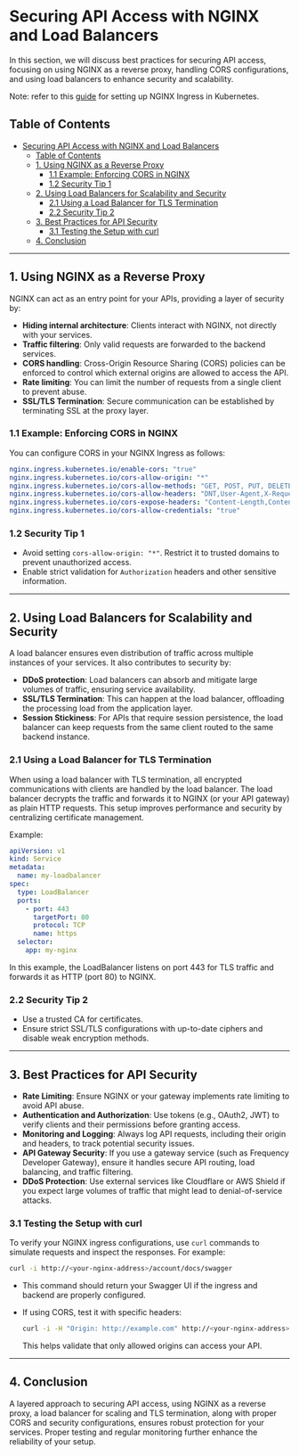 # Securing API Access with NGINX and Load Balancers

In this section, we will discuss best practices for securing API access, focusing on using NGINX as a reverse proxy, handling CORS configurations, and using load balancers to enhance security and scalability.

Note: refer to this [guide](./Nginx.md) for setting up NGINX Ingress in Kubernetes.

## Table of Contents

- [Securing API Access with NGINX and Load Balancers](#securing-api-access-with-nginx-and-load-balancers)
  - [Table of Contents](#table-of-contents)
  - [1. Using NGINX as a Reverse Proxy](#1-using-nginx-as-a-reverse-proxy)
    - [1.1 Example: Enforcing CORS in NGINX](#11-example-enforcing-cors-in-nginx)
    - [1.2 Security Tip 1](#12-security-tip-1)
  - [2. Using Load Balancers for Scalability and Security](#2-using-load-balancers-for-scalability-and-security)
    - [2.1 Using a Load Balancer for TLS Termination](#21-using-a-load-balancer-for-tls-termination)
    - [2.2 Security Tip 2](#22-security-tip-2)
  - [3. Best Practices for API Security](#3-best-practices-for-api-security)
    - [3.1 Testing the Setup with curl](#31-testing-the-setup-with-curl)
  - [4. Conclusion](#4-conclusion)

---

## 1. Using NGINX as a Reverse Proxy

NGINX can act as an entry point for your APIs, providing a layer of security by:

- **Hiding internal architecture**: Clients interact with NGINX, not directly with your services.
- **Traffic filtering**: Only valid requests are forwarded to the backend services.
- **CORS handling**: Cross-Origin Resource Sharing (CORS) policies can be enforced to control which external origins are allowed to access the API.
- **Rate limiting**: You can limit the number of requests from a single client to prevent abuse.
- **SSL/TLS Termination**: Secure communication can be established by terminating SSL at the proxy layer.

### 1.1 Example: Enforcing CORS in NGINX

You can configure CORS in your NGINX Ingress as follows:

```yaml
nginx.ingress.kubernetes.io/enable-cors: "true"
nginx.ingress.kubernetes.io/cors-allow-origin: "*"
nginx.ingress.kubernetes.io/cors-allow-methods: "GET, POST, PUT, DELETE, OPTIONS"
nginx.ingress.kubernetes.io/cors-allow-headers: "DNT,User-Agent,X-Requested-With,If-Modified-Since,Cache-Control,Content-Type,Range,Authorization"
nginx.ingress.kubernetes.io/cors-expose-headers: "Content-Length,Content-Range"
nginx.ingress.kubernetes.io/cors-allow-credentials: "true"
```

### 1.2 Security Tip 1

- Avoid setting `cors-allow-origin: "*"`. Restrict it to trusted domains to prevent unauthorized access.
- Enable strict validation for `Authorization` headers and other sensitive information.

---

## 2. Using Load Balancers for Scalability and Security

A load balancer ensures even distribution of traffic across multiple instances of your services. It also contributes to security by:

- **DDoS protection**: Load balancers can absorb and mitigate large volumes of traffic, ensuring service availability.
- **SSL/TLS Termination**: This can happen at the load balancer, offloading the processing load from the application layer.
- **Session Stickiness**: For APIs that require session persistence, the load balancer can keep requests from the same client routed to the same backend instance.

### 2.1 Using a Load Balancer for TLS Termination

When using a load balancer with TLS termination, all encrypted communications with clients are handled by the load balancer. The load balancer decrypts the traffic and forwards it to NGINX (or your API gateway) as plain HTTP requests. This setup improves performance and security by centralizing certificate management.

Example:

```yaml
apiVersion: v1
kind: Service
metadata:
  name: my-loadbalancer
spec:
  type: LoadBalancer
  ports:
    - port: 443
      targetPort: 80
      protocol: TCP
      name: https
  selector:
    app: my-nginx
```

In this example, the LoadBalancer listens on port 443 for TLS traffic and forwards it as HTTP (port 80) to NGINX.

### 2.2 Security Tip 2

- Use a trusted CA for certificates.
- Ensure strict SSL/TLS configurations with up-to-date ciphers and disable weak encryption methods.

---

## 3. Best Practices for API Security

- **Rate Limiting**: Ensure NGINX or your gateway implements rate limiting to avoid API abuse.
- **Authentication and Authorization**: Use tokens (e.g., OAuth2, JWT) to verify clients and their permissions before granting access.
- **Monitoring and Logging**: Always log API requests, including their origin and headers, to track potential security issues.
- **API Gateway Security**: If you use a gateway service (such as Frequency Developer Gateway), ensure it handles secure API routing, load balancing, and traffic filtering.
- **DDoS Protection**: Use external services like Cloudflare or AWS Shield if you expect large volumes of traffic that might lead to denial-of-service attacks.

### 3.1 Testing the Setup with curl

To verify your NGINX ingress configurations, use `curl` commands to simulate requests and inspect the responses. For example:

```bash
curl -i http://<your-nginx-address>/account/docs/swagger
```

- This command should return your Swagger UI if the ingress and backend are properly configured.
- If using CORS, test it with specific headers:

  ```bash
  curl -i -H "Origin: http://example.com" http://<your-nginx-address>/account
  ```

  This helps validate that only allowed origins can access your API.

---

## 4. Conclusion

A layered approach to securing API access, using NGINX as a reverse proxy, a load balancer for scaling and TLS termination, along with proper CORS and security configurations, ensures robust protection for your services. Proper testing and regular monitoring further enhance the reliability of your setup.
